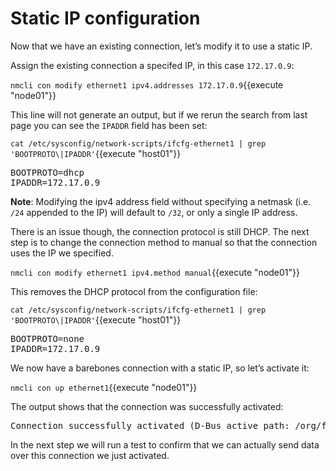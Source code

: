 # Static IP configuration

Now that we have an existing connection, let’s modify it to use a static IP.

Assign the existing connection a specifed IP, in this case `172.17.0.9`:

`nmcli con modify ethernet1 ipv4.addresses 172.17.0.9`{{execute "node01"}}

This line will not generate an output, but if we rerun the search from last page
you can see the `IPADDR` field has been set:

`cat /etc/sysconfig/network-scripts/ifcfg-ethernet1 | grep 'BOOTPROTO\|IPADDR'`{{execute "host01"}}

<pre class=file>
BOOTPROTO=dhcp
IPADDR=172.17.0.9
</pre>

**Note**: Modifying the ipv4 address field without specifying a netmask
(i.e. `/24` appended to the IP) will default to `/32`, or only a single IP address.

There is an issue though, the connection protocol is still DHCP. The next step
is to change the connection method to manual so that the connection uses the
IP we specified.

`nmcli con modify ethernet1 ipv4.method manual`{{execute "node01"}}

This removes the DHCP protocol from the configuration file:

`cat /etc/sysconfig/network-scripts/ifcfg-ethernet1 | grep 'BOOTPROTO\|IPADDR'`{{execute "host01"}}

<pre class=file>
BOOTPROTO=none
IPADDR=172.17.0.9
</pre>

We now have a barebones connection with a static IP, so let’s activate it:

`nmcli con up ethernet1`{{execute "node01"}}

The output shows that the connection was successfully activated:

<pre class=file>
Connection successfully activated (D-Bus active path: /org/freedesktop/NetworkManager/ActiveConnection/5)
</pre>

In the next step we will run a test to confirm that we can actually send
data over this connection we just activated.  
